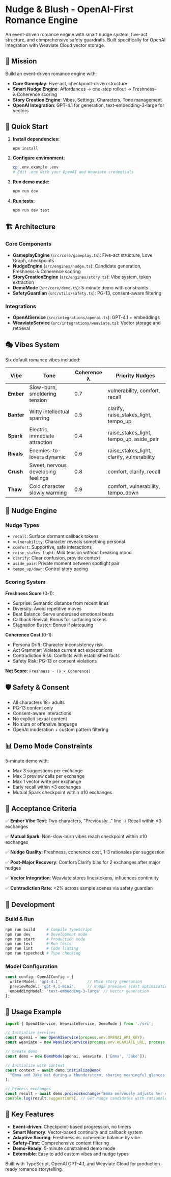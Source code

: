 # Nudge & Blush - OpenAI-First Romance Engine

An event-driven romance engine with smart nudge system, five-act structure, and comprehensive safety guardrails. Built specifically for OpenAI integration with Weaviate Cloud vector storage.

## 🎯 Mission

Build an event-driven romance engine with:
- **Core Gameplay**: Five-act, checkpoint-driven structure
- **Smart Nudge Engine**: Affordances → one-step rollout → Freshness–λ·Coherence scoring
- **Story Creation Engine**: Vibes, Settings, Characters, Tone management
- **OpenAI Integration**: GPT-4.1 for generation, text-embedding-3-large for vectors

## 🚀 Quick Start

1. **Install dependencies:**
   ```bash
   npm install
   ```

2. **Configure environment:**
   ```bash
   cp .env.example .env
   # Edit .env with your OpenAI and Weaviate credentials
   ```

3. **Run demo mode:**
   ```bash
   npm run dev
   ```

4. **Run tests:**
   ```bash
   npm run dev test
   ```

## 🏗️ Architecture

### Core Components

- **GameplayEngine** (`src/core/gameplay.ts`): Five-act structure, Love Graph, checkpoints
- **NudgeEngine** (`src/engines/nudge.ts`): Candidate generation, Freshness-λ·Coherence scoring
- **StoryCreationEngine** (`src/engines/story.ts`): Vibe system, token extraction
- **DemoMode** (`src/core/demo.ts`): 5-minute demo with constraints
- **SafetyGuardian** (`src/utils/safety.ts`): PG-13, consent-aware filtering

### Integrations

- **OpenAIService** (`src/integrations/openai.ts`): GPT-4.1 + embeddings
- **WeaviateService** (`src/integrations/weaviate.ts`): Vector storage and retrieval

## 🎭 Vibes System

Six default romance vibes included:

| Vibe | Tone | Coherence λ | Priority Nudges |
|------|------|-------------|-----------------|
| **Ember** | Slow-burn, smoldering tension | 0.7 | vulnerability, comfort, recall |
| **Banter** | Witty intellectual sparring | 0.5 | clarify, raise_stakes_light, tempo_up |
| **Spark** | Electric, immediate attraction | 0.4 | raise_stakes_light, tempo_up, aside_pair |
| **Rivals** | Enemies-to-lovers dynamic | 0.6 | raise_stakes_light, clarify, vulnerability |
| **Crush** | Sweet, nervous developing feelings | 0.8 | comfort, clarify, recall |
| **Thaw** | Cold character slowly warming | 0.9 | comfort, vulnerability, tempo_down |

## 🧠 Nudge Engine

### Nudge Types
- `recall`: Surface dormant callback tokens
- `vulnerability`: Character reveals something personal
- `comfort`: Supportive, safe interactions
- `raise_stakes_light`: Mild tension without breaking mood
- `clarify`: Clear confusion, provide context
- `aside_pair`: Private moment between spotlight pair
- `tempo_up/down`: Control story pacing

### Scoring System
**Freshness Score** (0-1):
- Surprise: Semantic distance from recent lines
- Diversity: Avoid repetitive moves
- Beat Balance: Serve underused emotional beats
- Callback Revival: Bonus for surfacing tokens
- Stagnation Buster: Bonus if plateauing

**Coherence Cost** (0-1):
- Persona Drift: Character inconsistency risk
- Act Grammar: Violates current act expectations
- Contradiction Risk: Conflicts with established facts
- Safety Risk: PG-13 or consent violations

**Net Score**: `Freshness - (λ × Coherence)`

## 🛡️ Safety & Consent

- All characters 18+ adults
- PG-13 content only
- Consent-aware interactions
- No explicit sexual content
- No slurs or offensive language
- OpenAI moderation + custom pattern filtering

## 📊 Demo Mode Constraints

5-minute demo with:
- Max 3 suggestions per exchange
- Max 3 preview calls per exchange
- Max 1 vector write per exchange
- Early recall within ≤3 exchanges
- Mutual Spark checkpoint within ≤10 exchanges

## 🎯 Acceptance Criteria

✅ **Ember Vibe Test**: Two characters, "Previously..." line → Recall within ≤3 exchanges

✅ **Mutual Spark**: Non-slow-burn vibes reach checkpoint within ≤10 exchanges

✅ **Nudge Quality**: Freshness, coherence cost, 1-3 rationales per suggestion

✅ **Post-Major Recovery**: Comfort/Clarify bias for 2 exchanges after major nudges

✅ **Vector Integration**: Weaviate stores lines/tokens, influences continuity

✅ **Contradiction Rate**: <2% across sample scenes via safety guardian

## 🔧 Development

### Build & Run
```bash
npm run build     # Compile TypeScript
npm run dev       # Development mode
npm run start     # Production mode
npm run test      # Run tests
npm run lint      # Code linting
npm run typecheck # Type checking
```

### Model Configuration

```typescript
const config: OpenAIConfig = {
  writerModel: 'gpt-4.1',           // Main story generation
  previewModel: 'gpt-4.1-mini',     // Nudge previews (cost optimization)
  embeddingModel: 'text-embedding-3-large' // Vector generation
};
```

## 📝 Usage Example

```typescript
import { OpenAIService, WeaviateService, DemoMode } from './src';

// Initialize services
const openai = new OpenAIService(process.env.OPENAI_API_KEY);
const weaviate = new WeaviateService(process.env.WEAVIATE_URL, process.env.WEAVIATE_API_KEY);

// Create demo
const demo = new DemoMode(openai, weaviate, ['Emma', 'Jake']);

// Initialize with context
const context = await demo.initializeDemo(
  "Emma and Jake met during a thunderstorm, sharing meaningful glances."
);

// Process exchanges
const result = await demo.processExchange("Emma nervously adjusts her coffee cup");
console.log(result.suggestions); // Get nudge candidates with rationales
```

## 🌟 Key Features

- **Event-driven**: Checkpoint-based progression, no timers
- **Smart Memory**: Vector-based continuity and callback system
- **Adaptive Scoring**: Freshness vs. coherence balance by vibe
- **Safety-First**: Comprehensive content filtering
- **Demo-Ready**: 5-minute constrained demo mode
- **Extensible**: Easy to add custom vibes and nudge types

Built with TypeScript, OpenAI GPT-4.1, and Weaviate Cloud for production-ready romance storytelling.